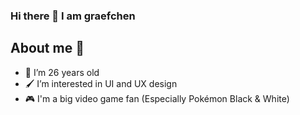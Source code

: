 ### Hi there 👋 I am graefchen

## About me 📝

- 🎉 I’m 26 years old
- 🖌️ I’m interested in UI and UX design
- 🎮 I'm a big video game fan (Especially Pokémon Black & White)

<!--
**graefchen/graefchen** is a ✨ _special_ ✨ repository because its `README.md` (this file) appears on your GitHub profile.

Here are some ideas to get you started:

- 🔭 I’m currently working on ...
- 🌱 I’m currently learning ...
- 👯 I’m looking to collaborate on ...
- 🤔 I’m looking for help with ...
- 💬 Ask me about ...
- 📫 How to reach me: ...
- 😄 Pronouns: ...
- ⚡ Fun fact: ... -->
